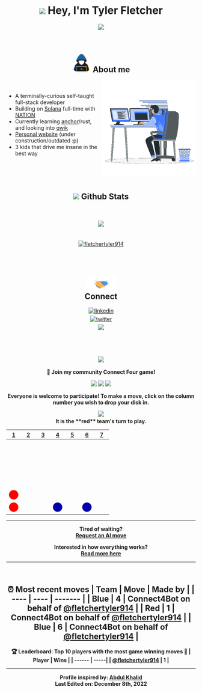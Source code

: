 <h1 align="center">
        <img src="https://media.giphy.com/media/hvRJCLFzcasrR4ia7z/giphy.gif" width="35">
        <b>Hey, I'm Tyler Fletcher</b>
      </h1>

  <p align="center">
    <a href="https://github.com/DenverCoder1/readme-typing-svg"><img src="https://readme-typing-svg.herokuapp.com?font=Time+New+Roman&color=cyan&size=25&center=true&vCenter=true&width=600&height=100&lines=Tyler+Fletcher;self-taught-full-stack;solana<3;terminally-curious;oss<3"></a>
  </p>

  <br>

<h2 align='center'> <picture><img src = "https://github.com/0xAbdulKhalid/0xAbdulKhalid/raw/main/assets/mdImages/about_me.gif" width = 50px></picture> <b>About me</b></h2>

<picture> <img align="right" src="https://github.com/0xAbdulKhalid/0xAbdulKhalid/raw/main/assets/mdImages/Right_Side.gif" width = 250px></picture>

  <br>

- A terminally-curious self-taught full-stack developer
- Building on [Solana](https://solana.com) full-time with [NATION](https://nation.io)
- Currently learning [anchor](https://www.anchor-lang.com/)/rust, and looking into [qwik](https://qwik.builder.io/)
- [Personal website](https://tylerjfletcher.xyz) (under construction/outdated :p)
- 3 kids that drive me insane in the best way

<br><br><br>

<h2 align='center'><img src="https://media.giphy.com/media/iY8CRBdQXODJSCERIr/giphy.gif" width="35"><b> Github Stats </b></h2>

  <br>

  <div align="center">

  <a href="https://github.com/fletchertyler914/">
    <br>
    <img src="https://github-readme-stats.vercel.app/api?username=fletchertyler914&include_all_commits=true&count_private=true&show_icons=true&line_height=20&title_color=7A7ADB&icon_color=2234AE&text_color=D3D3D3&bg_color=0,000000,130F40" width="565"/>
    <br><br><br>
    <img src="https://github-readme-stats.vercel.app/api/top-langs?username=fletchertyler914&show_icons=true&locale=en&layout=compact&line_height=20&title_color=7A7ADB&icon_color=2234AE&text_color=D3D3D3&bg_color=0,000000,130F40" width="400"  alt="fletchertyler914"/>

  </a>

<br><br>

<h2 align='center'> <img src="https://github.com/0xAbdulKhalid/0xAbdulKhalid/raw/main/assets/mdImages/handshake.gif" width ="80"><br><b>Connect</b></h2>

  <a href="https://www.linkedin.com/in/tyler-fletcher/" target="_blank">
  <img src="https://img.shields.io/badge/linkedin:  tyler--fletcher-%2300acee.svg?color=405DE6&style=for-the-badge&logo=linkedin&logoColor=white" alt=linkedin style="margin-bottom: 5px;"/>
  </a>

  <br>

  <a href="https://twitter.com/firecrab_" target="_blank">
  <img src="https://img.shields.io/badge/twitter:  firecrab__-%2300acee.svg?color=1DA1F2&style=for-the-badge&logo=twitter&logoColor=white" alt=twitter style="margin-bottom: 5px;"/>
  </a>
  </li>

  <br>

  <a href="mailto:hello@tylerjfletcher.xyz" target="_blank">
  <img src="https://img.shields.io/badge/proton:  tylerjfletcher.xyz-6D4AFF.svg?style=for-the-badge&logo=protonmail&logoColor=white" t=mail style="margin-bottom: 5px;" />
  </a>

<br><br>

<img src="https://user-images.githubusercontent.com/73097560/115834477-dbab4500-a447-11eb-908a-139a6edaec5c.gif">

<br>

<b> :game_die: Join my community Connect Four game! <b>

![](https://img.shields.io/badge/Moves%20played-2-blue)
![](https://img.shields.io/badge/Completed%20games-0-brightgreen)
![](https://img.shields.io/badge/Total%20players-1-orange)

Everyone is welcome to participate! To make a move, click on the **column number** you wish to drop your disk in.
<br>

<img src="https://user-images.githubusercontent.com/73097560/115834477-dbab4500-a447-11eb-908a-139a6edaec5c.gif">

<br>
It is the **red** team's turn to play.



|[1](https://github.com/fletchertyler914/fletchertyler914/issues/new?title=connect4%7Cdrop%7Cred%7C1&body=Just+push+%27Submit+new+issue%27+without+editing+the+title.+The+README+will+be+updated+after+approximately+30+seconds.)|[2](https://github.com/fletchertyler914/fletchertyler914/issues/new?title=connect4%7Cdrop%7Cred%7C2&body=Just+push+%27Submit+new+issue%27+without+editing+the+title.+The+README+will+be+updated+after+approximately+30+seconds.)|[3](https://github.com/fletchertyler914/fletchertyler914/issues/new?title=connect4%7Cdrop%7Cred%7C3&body=Just+push+%27Submit+new+issue%27+without+editing+the+title.+The+README+will+be+updated+after+approximately+30+seconds.)|[4](https://github.com/fletchertyler914/fletchertyler914/issues/new?title=connect4%7Cdrop%7Cred%7C4&body=Just+push+%27Submit+new+issue%27+without+editing+the+title.+The+README+will+be+updated+after+approximately+30+seconds.)|[5](https://github.com/fletchertyler914/fletchertyler914/issues/new?title=connect4%7Cdrop%7Cred%7C5&body=Just+push+%27Submit+new+issue%27+without+editing+the+title.+The+README+will+be+updated+after+approximately+30+seconds.)|[6](https://github.com/fletchertyler914/fletchertyler914/issues/new?title=connect4%7Cdrop%7Cred%7C6&body=Just+push+%27Submit+new+issue%27+without+editing+the+title.+The+README+will+be+updated+after+approximately+30+seconds.)|[7](https://github.com/fletchertyler914/fletchertyler914/issues/new?title=connect4%7Cdrop%7Cred%7C7&body=Just+push+%27Submit+new+issue%27+without+editing+the+title.+The+README+will+be+updated+after+approximately+30+seconds.)|
| - | - | - | - | - | - | - |
|![](https://raw.githubusercontent.com/fletchertyler914/fletchertyler914/main/images/blank.png)|![](https://raw.githubusercontent.com/fletchertyler914/fletchertyler914/main/images/blank.png)|![](https://raw.githubusercontent.com/fletchertyler914/fletchertyler914/main/images/blank.png)|![](https://raw.githubusercontent.com/fletchertyler914/fletchertyler914/main/images/blank.png)|![](https://raw.githubusercontent.com/fletchertyler914/fletchertyler914/main/images/blank.png)|![](https://raw.githubusercontent.com/fletchertyler914/fletchertyler914/main/images/blank.png)|![](https://raw.githubusercontent.com/fletchertyler914/fletchertyler914/main/images/blank.png)|
|![](https://raw.githubusercontent.com/fletchertyler914/fletchertyler914/main/images/blank.png)|![](https://raw.githubusercontent.com/fletchertyler914/fletchertyler914/main/images/blank.png)|![](https://raw.githubusercontent.com/fletchertyler914/fletchertyler914/main/images/blank.png)|![](https://raw.githubusercontent.com/fletchertyler914/fletchertyler914/main/images/blank.png)|![](https://raw.githubusercontent.com/fletchertyler914/fletchertyler914/main/images/blank.png)|![](https://raw.githubusercontent.com/fletchertyler914/fletchertyler914/main/images/blank.png)|![](https://raw.githubusercontent.com/fletchertyler914/fletchertyler914/main/images/blank.png)|
|![](https://raw.githubusercontent.com/fletchertyler914/fletchertyler914/main/images/blank.png)|![](https://raw.githubusercontent.com/fletchertyler914/fletchertyler914/main/images/blank.png)|![](https://raw.githubusercontent.com/fletchertyler914/fletchertyler914/main/images/blank.png)|![](https://raw.githubusercontent.com/fletchertyler914/fletchertyler914/main/images/blank.png)|![](https://raw.githubusercontent.com/fletchertyler914/fletchertyler914/main/images/blank.png)|![](https://raw.githubusercontent.com/fletchertyler914/fletchertyler914/main/images/blank.png)|![](https://raw.githubusercontent.com/fletchertyler914/fletchertyler914/main/images/blank.png)|
|![](https://raw.githubusercontent.com/fletchertyler914/fletchertyler914/main/images/blank.png)|![](https://raw.githubusercontent.com/fletchertyler914/fletchertyler914/main/images/blank.png)|![](https://raw.githubusercontent.com/fletchertyler914/fletchertyler914/main/images/blank.png)|![](https://raw.githubusercontent.com/fletchertyler914/fletchertyler914/main/images/blank.png)|![](https://raw.githubusercontent.com/fletchertyler914/fletchertyler914/main/images/blank.png)|![](https://raw.githubusercontent.com/fletchertyler914/fletchertyler914/main/images/blank.png)|![](https://raw.githubusercontent.com/fletchertyler914/fletchertyler914/main/images/blank.png)|
|![](https://raw.githubusercontent.com/fletchertyler914/fletchertyler914/main/images/red.png)|![](https://raw.githubusercontent.com/fletchertyler914/fletchertyler914/main/images/blank.png)|![](https://raw.githubusercontent.com/fletchertyler914/fletchertyler914/main/images/blank.png)|![](https://raw.githubusercontent.com/fletchertyler914/fletchertyler914/main/images/blank.png)|![](https://raw.githubusercontent.com/fletchertyler914/fletchertyler914/main/images/blank.png)|![](https://raw.githubusercontent.com/fletchertyler914/fletchertyler914/main/images/blank.png)|![](https://raw.githubusercontent.com/fletchertyler914/fletchertyler914/main/images/blank.png)|
|![](https://raw.githubusercontent.com/fletchertyler914/fletchertyler914/main/images/red.png)|![](https://raw.githubusercontent.com/fletchertyler914/fletchertyler914/main/images/blank.png)|![](https://raw.githubusercontent.com/fletchertyler914/fletchertyler914/main/images/blank.png)|![](https://raw.githubusercontent.com/fletchertyler914/fletchertyler914/main/images/blue.png)|![](https://raw.githubusercontent.com/fletchertyler914/fletchertyler914/main/images/blank.png)|![](https://raw.githubusercontent.com/fletchertyler914/fletchertyler914/main/images/blue.png)|![](https://raw.githubusercontent.com/fletchertyler914/fletchertyler914/main/images/blank.png)|

---

Tired of waiting?<br>
[Request an AI move](https://github.com/fletchertyler914/fletchertyler914/issues/new?title=connect4%7Cdrop%7Cred%7Cai&body=Just+push+%27Submit+new+issue%27+without+editing+the+title.+The+README+will+be+updated+after+approximately+30+seconds.)

Interested in how everything works? <br>
[Read more here](https://github.com/fletchertyler914/fletchertyler914/tree/main/connect4)

---

<br>

**:alarm_clock: Most recent moves**
| Team | Move | Made by |
| ---- | ---- | ------- |
| Blue | 4 | Connect4Bot on behalf of [@fletchertyler914](https://github.com/fletchertyler914) |
| Red | 1 | Connect4Bot on behalf of [@fletchertyler914](https://github.com/fletchertyler914) |
| Blue | 6 | Connect4Bot on behalf of [@fletchertyler914](https://github.com/fletchertyler914) |
---

**:trophy: Leaderboard: Top 10 players with the most game winning moves :1st_place_medal:**
| Player | Wins |
| ------ | -----|
| [@fletchertyler914](https://github.com/fletchertyler914) | 1 |

---

Profile inspired by: [Abdul Khalid](https://github.com/0xabdulkhalid)<br>
Last Edited on: December 8th, 2022
